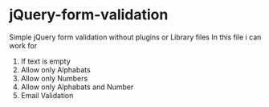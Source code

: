 # jQuery-form-validation
Simple jQuery form validation without plugins or Library files
In this file i can work for
  1. If text is empty
  2. Allow only Alphabats
  3. Allow only Numbers
  4. Allow only Alphabats and Number
  5. Email Validation
